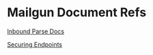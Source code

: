 # Mailgun Document Refs

[Inbound Parse Docs](https://documentation.mailgun.com/docs/mailgun/user-manual/receive-forward-store/)

[Securing Endpoints](https://www.mailgun.com/blog/product/a-guide-to-using-mailguns-webhooks/)
